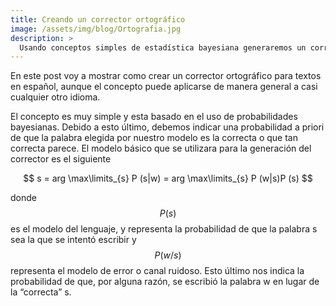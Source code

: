 ```yaml
---
title: Creando un corrector ortográfico
image: /assets/img/blog/Ortografia.jpg
description: >
  Usando conceptos simples de estadística bayesiana generaremos un corrector ortográfico.
---
```


En este post voy a mostrar como crear un corrector ortográfico para textos en español, aunque el concepto puede aplicarse de manera general a casi cualquier otro idioma.

El concepto es muy simple y esta basado en el uso de probabilidades bayesianas. Debido a esto último, debemos indicar una probabilidad a priori de que la palabra elegida por nuestro modelo es la correcta o que tan correcta parece. El modelo básico que se utilizara para la generación del corrector es el siguiente

$$ s = arg \max\limits_{s} P (s|w) = arg \max\limits_{s} P (w|s)P (s) $$

donde $$P(s)$$ es el modelo del lenguaje, y representa la probabilidad de que la palabra s sea la que se intentó escribir y $$P(w/s)$$ representa el modelo de error o canal ruidoso. Esto último nos indica la probabilidad de que, por alguna razón, se escribió la palabra w en lugar de la “correcta” s.
